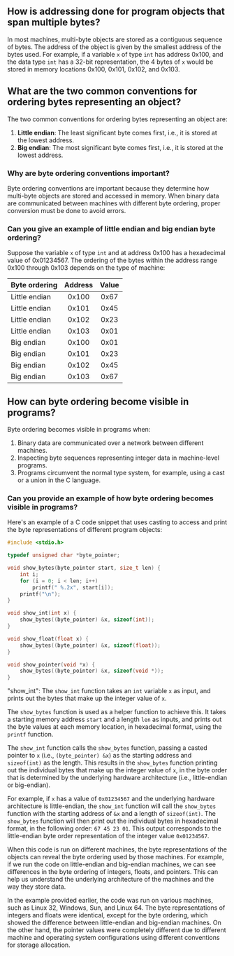 ## How is addressing done for program objects that span multiple bytes?

In most machines, multi-byte objects are stored as a contiguous sequence of bytes. The address of the object is given by the smallest address of the bytes used. For example, if a variable `x` of type `int` has address 0x100, and the data type `int` has a 32-bit representation, the 4 bytes of `x` would be stored in memory locations 0x100, 0x101, 0x102, and 0x103.

## What are the two common conventions for ordering bytes representing an object?

The two common conventions for ordering bytes representing an object are:

1.  **Little endian**: The least significant byte comes first, i.e., it is stored at the lowest address.
2.  **Big endian**: The most significant byte comes first, i.e., it is stored at the lowest address.

### Why are byte ordering conventions important?

Byte ordering conventions are important because they determine how multi-byte objects are stored and accessed in memory. When binary data are communicated between machines with different byte ordering, proper conversion must be done to avoid errors.

### Can you give an example of little endian and big endian byte ordering?

Suppose the variable `x` of type `int` and at address 0x100 has a hexadecimal value of 0x01234567. The ordering of the bytes within the address range 0x100 through 0x103 depends on the type of machine:

| Byte ordering | Address | Value |
| :----------- | :-----: | :---: |
| Little endian | 0x100   | 0x67  |
| Little endian | 0x101   | 0x45  |
| Little endian | 0x102   | 0x23  |
| Little endian | 0x103   | 0x01  |
| Big endian    | 0x100   | 0x01  |
| Big endian    | 0x101   | 0x23  |
| Big endian    | 0x102   | 0x45  |
| Big endian    | 0x103   | 0x67  |


## How can byte ordering become visible in programs?

Byte ordering becomes visible in programs when:

1.  Binary data are communicated over a network between different machines.
2.  Inspecting byte sequences representing integer data in machine-level programs.
3.  Programs circumvent the normal type system, for example, using a cast or a union in the C language.

### Can you provide an example of how byte ordering becomes visible in programs?

Here's an example of a C code snippet that uses casting to access and print the byte representations of different program objects:

```c
#include <stdio.h>

typedef unsigned char *byte_pointer;

void show_bytes(byte_pointer start, size_t len) {
    int i;
    for (i = 0; i < len; i++)
        printf(" %.2x", start[i]);
    printf("\n");
}

void show_int(int x) {
    show_bytes((byte_pointer) &x, sizeof(int));
}

void show_float(float x) {
    show_bytes((byte_pointer) &x, sizeof(float));
}

void show_pointer(void *x) {
    show_bytes((byte_pointer) &x, sizeof(void *));
}
```
"show_int":
The `show_int` function takes an `int` variable `x` as input, and prints out the bytes that make up the integer value of `x`.

The `show_bytes` function is used as a helper function to achieve this. It takes a starting memory address `start` and a length `len` as inputs, and prints out the byte values at each memory location, in hexadecimal format, using the `printf` function.

The `show_int` function calls the `show_bytes` function, passing a casted pointer to `x` (i.e., `(byte_pointer) &x`) as the starting address and `sizeof(int)` as the length. This results in the `show_bytes` function printing out the individual bytes that make up the integer value of `x`, in the byte order that is determined by the underlying hardware architecture (i.e., little-endian or big-endian).

For example, if `x` has a value of `0x01234567` and the underlying hardware architecture is little-endian, the `show_int` function will call the `show_bytes` function with the starting address of `&x` and a length of `sizeof(int)`. The `show_bytes` function will then print out the individual bytes in hexadecimal format, in the following order: `67 45 23 01`. This output corresponds to the little-endian byte order representation of the integer value `0x01234567`.

When this code is run on different machines, the byte representations of the objects can reveal the byte ordering used by those machines. For example, if we run the code on little-endian and big-endian machines, we can see differences in the byte ordering of integers, floats, and pointers. This can help us understand the underlying architecture of the machines and the way they store data.

In the example provided earlier, the code was run on various machines, such as Linux 32, Windows, Sun, and Linux 64. The byte representations of integers and floats were identical, except for the byte ordering, which showed the difference between little-endian and big-endian machines. On the other hand, the pointer values were completely different due to different machine and operating system configurations using different conventions for storage allocation.
